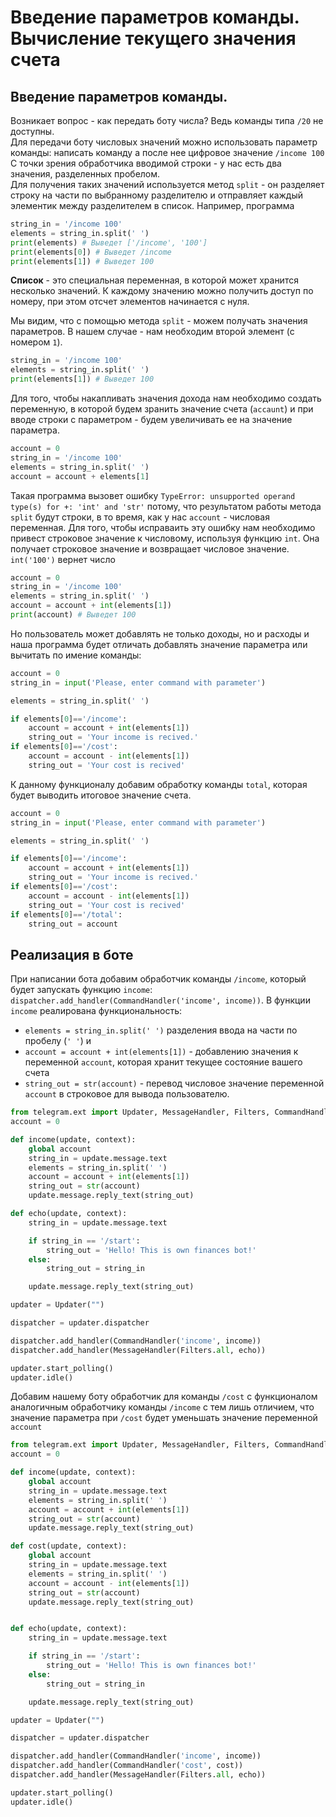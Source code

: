 # Введение параметров команды. Вычисление текущего значения счета
## Введение параметров команды.
Возникает вопрос - как передать боту числа? Ведь команды типа `/20` не доступны.  
Для передачи боту числовых значений можно использовать параметр команды: написать команду а после нее цифровое значение `/income 100`  
С точки зрения обработчика вводимой строки - у нас есть два значения, разделенных пробелом.  
Для получения таких значений используется метод `split` - он разделяет строку на части по выбранному разделителю и отправляет каждый элементик между разделителем в список.
Например, программа
```py
string_in = '/income 100'
elements = string_in.split(' ')
print(elements) # Выведет ['/income', '100']
print(elements[0]) # Выведет /income
print(elements[1]) # Выведет 100
```
**Список** - это специальная переменная, в которой может хранится несколько значений. К каждому значению можно получить доступ по номеру, при этом отсчет элементов начинается с нуля.

Мы видим, что с помощью метода `split` - можем получать значения параметров. В нашем случае - нам необходим второй элемент (с номером `1`).  
```py
string_in = '/income 100'
elements = string_in.split(' ')
print(elements[1]) # Выведет 100
```
Для того, чтобы накапливать значения дохода нам необходимо создать переменную, в которой будем зранить значение счета (`accaunt`) и при вводе строки с параметром - будем увеличивать ее на значение параметра.
```py
account = 0
string_in = '/income 100'
elements = string_in.split(' ')
account = account + elements[1]
```
Такая программа вызовет ошибку `TypeError: unsupported operand type(s) for +: 'int' and 'str'` потому, что результатом работы метода `split` будут строки, в то время, как у нас `account` - числовая переменная.
Для того, чтобы исправаить эту ошибку нам необходимо привест строковое значение к числовому, используя функцию `int`. Она получает строковое значение и возвращает числовое значение. `int('100')` вернет число

```py
account = 0
string_in = '/income 100'
elements = string_in.split(' ')
account = account + int(elements[1])
print(account) # Выведет 100
```

Но пользователь может добавлять не только доходы, но и расходы и наша программа будет отличать добавлять значение параметра или вычитать по имение команды:
```py
account = 0
string_in = input('Please, enter command with parameter')

elements = string_in.split(' ')

if elements[0]=='/income': 
    account = account + int(elements[1])
    string_out = 'Your income is recived.'
if elements[0]=='/cost':
    account = account - int(elements[1])
    string_out = 'Your cost is recived'
```
К данному функционалу добавим обработку команды `total`, которая будет выводить итоговое значение счета.
```py
account = 0
string_in = input('Please, enter command with parameter')

elements = string_in.split(' ')

if elements[0]=='/income': 
    account = account + int(elements[1])
    string_out = 'Your income is recived.'
if elements[0]=='/cost':
    account = account - int(elements[1])
    string_out = 'Your cost is recived'
if elements[0]=='/total':
    string_out = account


```
##  Реализация в боте
При написании бота добавим обработчик команды `/income`, который будет запускать функцию `income`: `dispatcher.add_handler(CommandHandler('income', income))`. В функции `income` реалиpована функциональность:
*  `elements = string_in.split(' ')` разделения ввода на части по пробелу (`' '`) и 
*  `account = account + int(elements[1])` - добавлению значения к переменной `account`, которая хранит текущее состояние вашего счета
*  `string_out = str(account)` - перевод числовое значение переменной `account` в строковое для вывода пользователю.

```py
from telegram.ext import Updater, MessageHandler, Filters, CommandHandler
account = 0

def income(update, context):
    global account
    string_in = update.message.text
    elements = string_in.split(' ')
    account = account + int(elements[1])
    string_out = str(account)
    update.message.reply_text(string_out)

def echo(update, context):
    string_in = update.message.text

    if string_in == '/start':
        string_out = 'Hello! This is own finances bot!'
    else:
        string_out = string_in

    update.message.reply_text(string_out)

updater = Updater("")

dispatcher = updater.dispatcher

dispatcher.add_handler(CommandHandler('income', income))
dispatcher.add_handler(MessageHandler(Filters.all, echo))

updater.start_polling()
updater.idle()
```
Добавим нашему боту обработчик для команды `/cost` с функционалом аналогичным обработчику команды `/income` с тем лишь отличием, что значение параметра при `/cost` будет уменьшать значение переменной `account`


```py
from telegram.ext import Updater, MessageHandler, Filters, CommandHandler
account = 0

def income(update, context):
    global account
    string_in = update.message.text
    elements = string_in.split(' ')
    account = account + int(elements[1])
    string_out = str(account)
    update.message.reply_text(string_out)

def cost(update, context):
    global account
    string_in = update.message.text
    elements = string_in.split(' ')
    account = account - int(elements[1])
    string_out = str(account)
    update.message.reply_text(string_out)


def echo(update, context):
    string_in = update.message.text

    if string_in == '/start':
        string_out = 'Hello! This is own finances bot!'
    else:
        string_out = string_in

    update.message.reply_text(string_out)

updater = Updater("")

dispatcher = updater.dispatcher

dispatcher.add_handler(CommandHandler('income', income))
dispatcher.add_handler(CommandHandler('cost', cost))
dispatcher.add_handler(MessageHandler(Filters.all, echo))

updater.start_polling()
updater.idle()
```